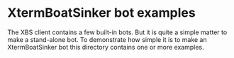 XtermBoatSinker bot examples
============================

The XBS client contains a few built-in bots.  But it is quite a simple matter to make a stand-alone bot.  To demonstrate how simple it is to make an XtermBoatSinker bot this directory contains one or more examples.


